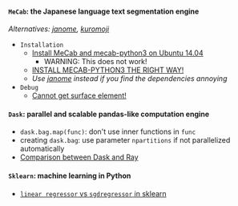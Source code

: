 #### `MeCab`: the Japanese language text segmentation engine
*Alternatives: [janome](https://github.com/mocobeta/janome), [kuromoji](https://github.com/atilika/kuromoji)*
  - `Installation`
    - [Install MeCab and mecab-python3 on Ubuntu 14.04](https://qiita.com/elm200/items/2c2aa2093e670036bb30)
      - WARNING: This does not work!
    - [INSTALL MECAB-PYTHON3 THE RIGHT WAY!](https://pypi.org/project/mecab-python3/)
    - *Use [janome](https://github.com/mocobeta/janome) instead if you find the dependencies annoying*
  - `Debug`
    - [Cannot get surface element!](https://shogo82148.github.io/blog/2015/12/20/mecab-in-python3-final/)

#### `Dask`: parallel and scalable pandas-like computation engine
  - `dask.bag.map(func)`:  don't use inner functions in `func`
  - creating `dask.bag`: use parameter `npartitions` if not parallelized automatically
  - [Comparison between Dask and Ray](https://github.com/ray-project/ray/issues/642)

#### `Sklearn`: machine learning in Python
  - [`linear regressor` vs `sgdregressor` in sklearn](https://sdsawtelle.github.io/blog/output/week2-andrew-ng-machine-learning-with-python.html)
